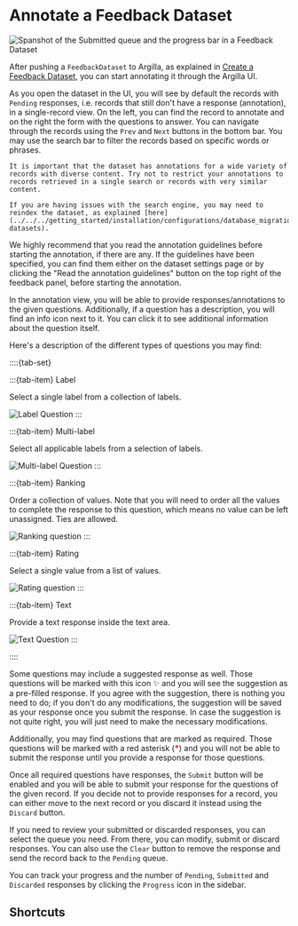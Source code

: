 # Annotate a Feedback Dataset

![Spanshot of the Submitted queue and the progress bar in a Feedback Dataset](../../../_static/images/llms/snapshot-feedback-submitted.png)

After pushing a `FeedbackDataset` to Argilla, as explained in [Create a Feedback Dataset](create_dataset.ipynb), you can start annotating it through the Argilla UI.

As you open the dataset in the UI, you will see by default the records with `Pending` responses, i.e. records that still don't have a response (annotation), in a single-record view. On the left, you can find the record to annotate and on the right the form with the questions to answer. You can navigate through the records using the `Prev` and `Next` buttons in the bottom bar. You may use the search bar to filter the records based on specific words or phrases.

```{hint}
It is important that the dataset has annotations for a wide variety of records with diverse content. Try not to restrict your annotations to records retrieved in a single search or records with very similar content.
```
```{note}
If you are having issues with the search engine, you may need to reindex the dataset, as explained [here](../../../getting_started/installation/configurations/database_migrations.md#feedback-datasets).
```

We highly recommend that you read the annotation guidelines before starting the annotation, if there are any. If the guidelines have been specified, you can find them either on the dataset settings page or by clicking the "Read the annotation guidelines" button on the top right of the feedback panel, before starting the annotation.

In the annotation view, you will be able to provide responses/annotations to the given questions. Additionally, if a question has a description, you will find an info icon next to it. You can click it to see additional information about the question itself.

Here's a description of the different types of questions you may find:

::::{tab-set}

:::{tab-item} Label

Select a single label from a collection of labels.

![Label Question](/_static/images/llms/questions/label_question.png)
:::

:::{tab-item} Multi-label

Select all applicable labels from a selection of labels.

![Multi-label Question](/_static/images/llms/questions/multilabel_question.png)
:::

:::{tab-item} Ranking

Order a collection of values. Note that you will need to order all the values to complete the response to this question, which means no value can be left unassigned. Ties are allowed.

![Ranking question](/_static/images/llms/questions/ranking_question.png)
:::

:::{tab-item} Rating

Select a single value from a list of values.

![Rating question](/_static/images/llms/questions/rating_question.png)
:::

:::{tab-item} Text

Provide a text response inside the text area.

![Text Question](/_static/images/llms/questions/text_question.png)
:::

::::

Some questions may include a suggested response as well. Those questions will be marked with this icon ✨ and you will see the suggestion as a pre-filled response. If you agree with the suggestion, there is nothing you need to do; if you don't do any modifications, the suggestion will be saved as your response once you submit the response. In case the suggestion is not quite right, you will just need to make the necessary modifications.

Additionally, you may find questions that are marked as required. Those questions will be marked with a red asterisk (<span style="color:red; font-weight:bold;">*</span>) and you will not be able to submit the response until you provide a response for those questions.

Once all required questions have responses, the `Submit` button will be enabled and you will be able to submit your response for the questions of the given record. If you decide not to provide responses for a record, you can either move to the next record or you discard it instead using the `Discard` button.

If you need to review your submitted or discarded responses, you can select the queue you need. From there, you can modify, submit or discard responses. You can also use the `Clear` button to remove the response and send the record back to the `Pending` queue.

You can track your progress and the number of `Pending`, `Submitted` and `Discarded` responses by clicking the `Progress` icon in the sidebar.

## Shortcuts

```{include} /_common/shortcuts.md
```

